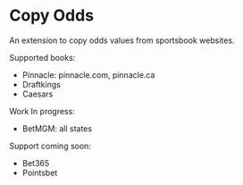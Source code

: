 # Copy Odds

An extension to copy odds values from sportsbook websites.

Supported books:
- Pinnacle: pinnacle.com, pinnacle.ca
- Draftkings
- Caesars

Work In progress:
- BetMGM: all states

Support coming soon:
- Bet365
- Pointsbet